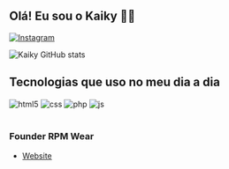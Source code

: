## Olá! Eu sou o Kaiky 🤙🏻

[![Instagram](https://img.shields.io/badge/Instagram-E4405F?style=for-the-badge&logo=instagram&logoColor=white)](https://www.instagram.com/kaikysza?igsh=MTRwcmZpZjJ4bWp5MQ==)

![Kaiky GitHub stats](https://github-readme-stats.vercel.app/api?username=kaikysza&show_icons=true&theme=onedark)

## Tecnologias que uso no meu dia a dia

<div style="display: inline_block">
  <img align="center" alt="html5" src="https://img.shields.io/badge/HTML5-E34F26?style=for-the-badge&logo=html5&logoColor=white" />
  <img align="center" alt="css" src="https://img.shields.io/badge/CSS3-1572B6?style=for-the-badge&logo=css3&logoColor=white" />
  <img align="center" alt="php" src="https://img.shields.io/badge/PHP-777BB4?style=for-the-badge&logo=php&logoColor=white" />
  <img align="center" alt="js" src="https://img.shields.io/badge/JavaScript-F7DF1E?style=for-the-badge&logo=javascript&logoColor=black" />
</div><br/>

### Founder RPM Wear
- [Website](https://www.rpmwear.com.br/)<br/>
